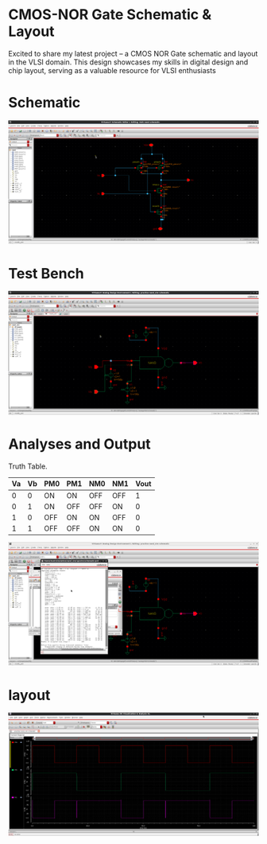 # CMOS-NOR Gate Schematic & Layout
Excited to share my latest project – a CMOS NOR Gate schematic and layout in the VLSI domain. This design showcases my skills in digital design and chip layout, serving as a valuable resource for VLSI enthusiasts


# Schematic

![Sample Image](https://github.com/suryakiran69/CMOS-NAND-Gate/blob/main/Img-1.png)


# Test Bench

![Sample Image](https://github.com/suryakiran69/CMOS-NAND-Gate/blob/main/Img-2.png)

# Analyses and Output

Truth Table.

| Va | Vb | PM0 | PM1 | NM0 | NM1 | Vout |
| ---------| ---------| ---------| ---------| ---------| ---------| ---------|
| 0 | 0 | ON | ON | OFF | OFF | 1 |
| 0 | 1 | ON | OFF | OFF | ON | 0 |
| 1 | 0 | OFF | ON | ON | OFF | 0 |
| 1 | 1 | OFF | OFF | ON | ON | 0 |

![Sample Image](https://github.com/suryakiran69/CMOS-NAND-Gate/blob/main/Img-3.png)

# layout

![Sample Image](https://github.com/suryakiran69/CMOS-NAND-Gate/blob/main/Img-4.png)

